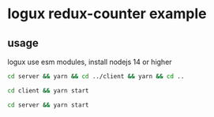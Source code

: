 # logux redux-counter example

## usage

logux use esm modules, install nodejs 14 or higher

```bash
cd server && yarn && cd ../client && yarn && cd ..

cd client && yarn start

cd server && yarn start
```